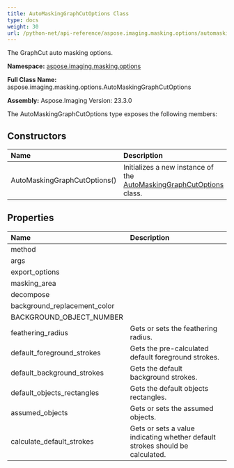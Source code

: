 ```yaml
---
title: AutoMaskingGraphCutOptions Class
type: docs
weight: 30
url: /python-net/api-reference/aspose.imaging.masking.options/automaskinggraphcutoptions/
---
```


The GraphCut auto masking options.

**Namespace:** [aspose.imaging.masking.options](/imaging/python-net/api-reference/aspose.imaging.masking.options/)

**Full Class Name:** aspose.imaging.masking.options.AutoMaskingGraphCutOptions

**Assembly:**  Aspose.Imaging Version: 23.3.0

The AutoMaskingGraphCutOptions type exposes the following members:
## **Constructors**
|**Name**|**Description**|
| :- | :- |
|AutoMaskingGraphCutOptions()|Initializes a new instance of the [AutoMaskingGraphCutOptions](/imaging/python-net/api-reference/aspose.imaging.masking.options/automaskinggraphcutoptions/) class.|
## **Properties**
|**Name**|**Description**|
| :- | :- |
|method|  |
|args|  |
|export_options|  |
|masking_area|  |
|decompose|  |
|background_replacement_color|  |
|BACKGROUND_OBJECT_NUMBER|  |
|feathering_radius|Gets or sets the feathering radius.|
|default_foreground_strokes|Gets the pre-calculated default foreground strokes.|
|default_background_strokes|Gets the default background strokes.|
|default_objects_rectangles|Gets the default objects rectangles.|
|assumed_objects|Gets or sets the assumed objects.|
|calculate_default_strokes|Gets or sets a value indicating whether default strokes should be calculated.|
